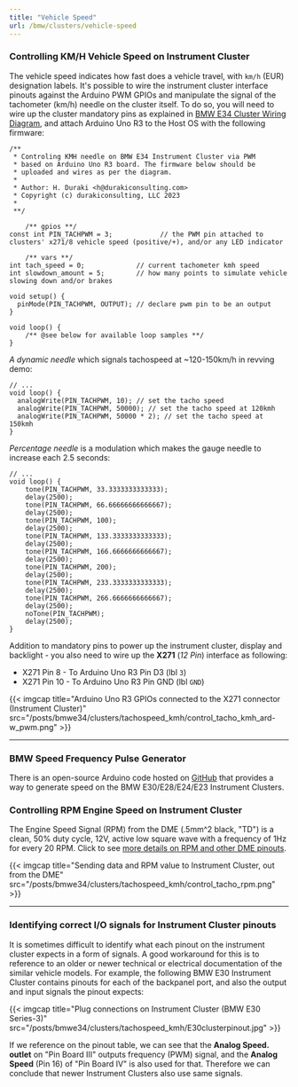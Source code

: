 ```yaml
---
title: "Vehicle Speed"
url: /bmw/clusters/vehicle-speed
---
```


### Controlling KM/H Vehicle Speed on Instrument Cluster

The vehicle speed indicates how fast does a vehicle travel, with `km/h` (EUR) designation labels. It's possible to wire the instrument cluster interface pinouts against the Arduino PWM GPIOs and manipulate the signal of the tachometer (km/h) needle on the cluster itself. To do so, you will need to wire up the cluster mandatory pins as explained in [BMW E34 Cluster Wiring Diagram](/e34-cluster-wiring-diagram), and attach Arduino Uno R3 to the Host OS with the following firmware:

```
/**
 * Controling KMH needle on BMW E34 Instrument Cluster via PWM
 * based on Arduino Uno R3 board. The firmware below should be
 * uploaded and wires as per the diagram.
 *
 * Author: H. Duraki <h@durakiconsulting.com>
 * Copyright (c) durakiconsulting, LLC 2023
 *
 **/

    /** gpios **/
const int PIN_TACHPWM = 3;            // the PWM pin attached to clusters' x271/8 vehicle speed (positive/+), and/or any LED indicator

    /** vars **/
int tach_speed = 0;             // current tachometer kmh speed
int slowdown_amount = 5;        // how many points to simulate vehicle slowing down and/or brakes

void setup() {
  pinMode(PIN_TACHPWM, OUTPUT); // declare pwm pin to be an output
}

void loop() {
    /** @see below for available loop samples **/
}
```

*A dynamic needle* which signals tachospeed at ~120-150km/h in revving demo:

```
// ...
void loop() {
  analogWrite(PIN_TACHPWM, 10); // set the tacho speed
  analogWrite(PIN_TACHPWM, 50000); // set the tacho speed at 120kmh
  analogWrite(PIN_TACHPWM, 50000 * 2); // set the tacho speed at 150kmh
}
```

*Percentage needle* is a modulation which makes the gauge needle to increase each 2.5 seconds:

```
// ...
void loop() {
    tone(PIN_TACHPWM, 33.3333333333333);
    delay(2500);
    tone(PIN_TACHPWM, 66.66666666666667);
    delay(2500);
    tone(PIN_TACHPWM, 100);
    delay(2500);
    tone(PIN_TACHPWM, 133.3333333333333);
    delay(2500);
    tone(PIN_TACHPWM, 166.6666666666667);
    delay(2500);
    tone(PIN_TACHPWM, 200);
    delay(2500);
    tone(PIN_TACHPWM, 233.3333333333333);
    delay(2500);
    tone(PIN_TACHPWM, 266.6666666666667);
    delay(2500);
    noTone(PIN_TACHPWM);
    delay(2500);
}
```

Addition to mandatory pins to power up the instrument cluster, display and backlight - you also need to wire up the **X271** (*12 Pin*) interface as following:

* X271 Pin 8 - To Arduino Uno R3 Pin D3 (lbl `3`)
* X271 Pin 10 - To Arduino Uno R3 Pin GND (lbl `GND`)

{{< imgcap title="Arduino Uno R3 GPIOs connected to the X271 connector (Instrument Cluster)" src="/posts/bmwe34/clusters/tachospeed_kmh/control_tacho_kmh_ard-w_pwm.png" >}}

---

### BMW Speed Frequency Pulse Generator

There is an open-source Arduino code hosted on [GitHub](https://github.com/jmsmuy/BMWSpeedoPulseGerator) that provides a way to generate speed on the BMW E30/E28/E24/E23 Instrument Clusters.

### Controlling RPM Engine Speed on Instrument Cluster

The Engine Speed Signal (RPM) from the DME (.5mm^2 black, "TD") is a clean, 50% duty cycle, 12V, active low square wave with a frequency of 1Hz for every 20 RPM. Click to see [more details on RPM and other DME pinouts](http://www.fekzen.se/StandAlone/).

{{< imgcap title="Sending data and RPM value to Instrument Cluster, out from the DME" src="/posts/bmwe34/clusters/tachospeed_kmh/control_tacho_rpm.png" >}}

---

### Identifying correct I/O signals for Instrument Cluster pinouts

It is sometimes difficult to identify what each pinout on the instrument cluster expects in a form of signals. A good workaround for this is to reference to an older or newer technical or electrical documentation of the similar vehicle models. For example, the following BMW E30 Instrument Cluster contains pinouts for each of the backpanel port, and also the output and input signals the pinout expects:

{{< imgcap title="Plug connections on Instrument Cluster (BMW E30 Series-3)" src="/posts/bmwe34/clusters/tachospeed_kmh/E30clusterpinout.jpg" >}}

If we reference on the pinout table, we can see that the **Analog Speed. outlet** on "Pin Board III" outputs frequency (PWM) signal, and the **Analog Speed** (Pin 16) of "Pin Board IV" is also used for that. Therefore we can conclude that newer Instrument Clusters also use same signals.